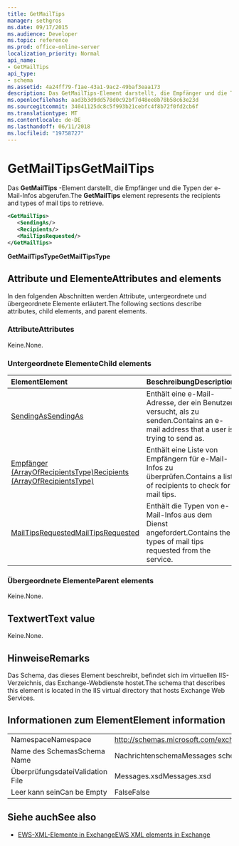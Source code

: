 ```yaml
---
title: GetMailTips
manager: sethgros
ms.date: 09/17/2015
ms.audience: Developer
ms.topic: reference
ms.prod: office-online-server
localization_priority: Normal
api_name:
- GetMailTips
api_type:
- schema
ms.assetid: 4a24ff79-f1ae-43a1-9ac2-49baf3eaa173
description: Das GetMailTips-Element darstellt, die Empfänger und die Typen der e-Mail-Infos abgerufen.
ms.openlocfilehash: aad3b3d9dd578d0c92bf7d48ee8b78b58c63e23d
ms.sourcegitcommit: 34041125dc8c5f993b21cebfc4f8b72f0fd2cb6f
ms.translationtype: MT
ms.contentlocale: de-DE
ms.lasthandoff: 06/11/2018
ms.locfileid: "19758727"
---
```

# <a name="getmailtips"></a><span data-ttu-id="b76da-103">GetMailTips</span><span class="sxs-lookup"><span data-stu-id="b76da-103">GetMailTips</span></span>

<span data-ttu-id="b76da-104">Das **GetMailTips** -Element darstellt, die Empfänger und die Typen der e-Mail-Infos abgerufen.</span><span class="sxs-lookup"><span data-stu-id="b76da-104">The **GetMailTips** element represents the recipients and types of mail tips to retrieve.</span></span> 
  
```XML
<GetMailTips>
   <SendingAs/>
   <Recipients/>
   <MailTipsRequested/>
</GetMailTips>
```

 <span data-ttu-id="b76da-105">**GetMailTipsType**</span><span class="sxs-lookup"><span data-stu-id="b76da-105">**GetMailTipsType**</span></span>
## <a name="attributes-and-elements"></a><span data-ttu-id="b76da-106">Attribute und Elemente</span><span class="sxs-lookup"><span data-stu-id="b76da-106">Attributes and elements</span></span>

<span data-ttu-id="b76da-107">In den folgenden Abschnitten werden Attribute, untergeordnete und übergeordnete Elemente erläutert.</span><span class="sxs-lookup"><span data-stu-id="b76da-107">The following sections describe attributes, child elements, and parent elements.</span></span>
  
### <a name="attributes"></a><span data-ttu-id="b76da-108">Attribute</span><span class="sxs-lookup"><span data-stu-id="b76da-108">Attributes</span></span>

<span data-ttu-id="b76da-109">Keine.</span><span class="sxs-lookup"><span data-stu-id="b76da-109">None.</span></span>
  
### <a name="child-elements"></a><span data-ttu-id="b76da-110">Untergeordnete Elemente</span><span class="sxs-lookup"><span data-stu-id="b76da-110">Child elements</span></span>

|<span data-ttu-id="b76da-111">**Element**</span><span class="sxs-lookup"><span data-stu-id="b76da-111">**Element**</span></span>|<span data-ttu-id="b76da-112">**Beschreibung**</span><span class="sxs-lookup"><span data-stu-id="b76da-112">**Description**</span></span>|
|:-----|:-----|
|[<span data-ttu-id="b76da-113">SendingAs</span><span class="sxs-lookup"><span data-stu-id="b76da-113">SendingAs</span></span>](sendingas.md) <br/> |<span data-ttu-id="b76da-114">Enthält eine e-Mail-Adresse, der ein Benutzer versucht, als zu senden.</span><span class="sxs-lookup"><span data-stu-id="b76da-114">Contains an e-mail address that a user is trying to send as.</span></span>  <br/> |
|[<span data-ttu-id="b76da-115">Empfänger (ArrayOfRecipientsType)</span><span class="sxs-lookup"><span data-stu-id="b76da-115">Recipients (ArrayOfRecipientsType)</span></span>](recipients-arrayofrecipientstype.md) <br/> |<span data-ttu-id="b76da-116">Enthält eine Liste von Empfängern für e-Mail-Infos zu überprüfen.</span><span class="sxs-lookup"><span data-stu-id="b76da-116">Contains a list of recipients to check for mail tips.</span></span>  <br/> |
|[<span data-ttu-id="b76da-117">MailTipsRequested</span><span class="sxs-lookup"><span data-stu-id="b76da-117">MailTipsRequested</span></span>](mailtipsrequested.md) <br/> |<span data-ttu-id="b76da-118">Enthält die Typen von e-Mail-Infos aus dem Dienst angefordert.</span><span class="sxs-lookup"><span data-stu-id="b76da-118">Contains the types of mail tips requested from the service.</span></span>  <br/> |
   
### <a name="parent-elements"></a><span data-ttu-id="b76da-119">Übergeordnete Elemente</span><span class="sxs-lookup"><span data-stu-id="b76da-119">Parent elements</span></span>

<span data-ttu-id="b76da-120">Keine.</span><span class="sxs-lookup"><span data-stu-id="b76da-120">None.</span></span>
  
## <a name="text-value"></a><span data-ttu-id="b76da-121">Textwert</span><span class="sxs-lookup"><span data-stu-id="b76da-121">Text value</span></span>

<span data-ttu-id="b76da-122">Keine.</span><span class="sxs-lookup"><span data-stu-id="b76da-122">None.</span></span>
  
## <a name="remarks"></a><span data-ttu-id="b76da-123">Hinweise</span><span class="sxs-lookup"><span data-stu-id="b76da-123">Remarks</span></span>

<span data-ttu-id="b76da-124">Das Schema, das dieses Element beschreibt, befindet sich im virtuellen IIS-Verzeichnis, das Exchange-Webdienste hostet.</span><span class="sxs-lookup"><span data-stu-id="b76da-124">The schema that describes this element is located in the IIS virtual directory that hosts Exchange Web Services.</span></span>
  
## <a name="element-information"></a><span data-ttu-id="b76da-125">Informationen zum Element</span><span class="sxs-lookup"><span data-stu-id="b76da-125">Element information</span></span>

|||
|:-----|:-----|
|<span data-ttu-id="b76da-126">Namespace</span><span class="sxs-lookup"><span data-stu-id="b76da-126">Namespace</span></span>  <br/> |http://schemas.microsoft.com/exchange/services/2006/messages  <br/> |
|<span data-ttu-id="b76da-127">Name des Schemas</span><span class="sxs-lookup"><span data-stu-id="b76da-127">Schema Name</span></span>  <br/> |<span data-ttu-id="b76da-128">Nachrichtenschema</span><span class="sxs-lookup"><span data-stu-id="b76da-128">Messages schema</span></span>  <br/> |
|<span data-ttu-id="b76da-129">Überprüfungsdatei</span><span class="sxs-lookup"><span data-stu-id="b76da-129">Validation File</span></span>  <br/> |<span data-ttu-id="b76da-130">Messages.xsd</span><span class="sxs-lookup"><span data-stu-id="b76da-130">Messages.xsd</span></span>  <br/> |
|<span data-ttu-id="b76da-131">Leer kann sein</span><span class="sxs-lookup"><span data-stu-id="b76da-131">Can be Empty</span></span>  <br/> |<span data-ttu-id="b76da-132">False</span><span class="sxs-lookup"><span data-stu-id="b76da-132">False</span></span>  <br/> |
   
## <a name="see-also"></a><span data-ttu-id="b76da-133">Siehe auch</span><span class="sxs-lookup"><span data-stu-id="b76da-133">See also</span></span>



- [<span data-ttu-id="b76da-134">EWS-XML-Elemente in Exchange</span><span class="sxs-lookup"><span data-stu-id="b76da-134">EWS XML elements in Exchange</span></span>](ews-xml-elements-in-exchange.md)

